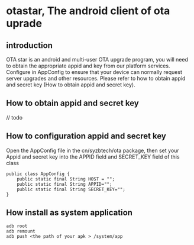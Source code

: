 # otastar, The android client of ota uprade 

## introduction

OTA star is an android and multi-user OTA upgrade program, you will need to obtain the appropriate appid and key from our platform services. Configure in AppConfig to ensure that your device can normally request server upgrades and other resources. Please refer to how to obtain appid and secret key (How to obtain appid and secret key).

## How to obtain appid and secret key

// todo 

## How to configuration appid and secret key 

Open the AppConfig file in the cn/syzbtech/ota package, then set your Appid and secret key into the APPID field and SECRET_KEY field of this class

```
public class AppConfig {
    public static final String HOST = "";
    public static final String APPID="";
    public static final String SECRET_KEY="";
}
```

## How install as system application

```
adb root
adb remount
adb push <the path of your apk > /system/app
```


